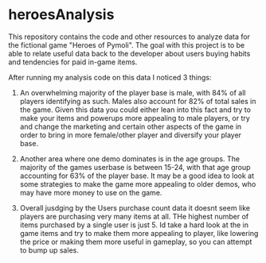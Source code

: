 # heroesAnalysis
This repository contains the code and other resources to analyze data for the fictional game "Heroes of Pymoli". The goal with this project is to be able to relate useful data back to the developer about users buying habits and tendencies for paid in-game items.

After running my analysis code on this data I noticed 3 things:

1. An overwhelming majority of the player base is male, with 84% of all players identifying as such. Males also account for 82% of total sales in the game. Given this data you could either lean into this fact and try to make your items and powerups more appealing to male players, or try and change the marketing and certain other aspects of the game in order to bring in more female/other player and diversify your player base.

2. Another area where one demo dominates is in the age groups. The majority of the games userbase is between 15-24, with that age group accounting for 63% of the player base. It may be a good idea to look at some strategies to make the game more appealing to older demos, who may have more money to use on the game.

3. Overall jusdging by the Users purchase count data it doesnt seem like players are purchasing very many items at all. THe highest number of items purchased by a single user is just 5. Id take a hard look at the in game items and try to make them more appealing to player, like lowering the price or making them more useful in gameplay, so you can attempt to bump up sales.
